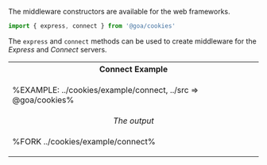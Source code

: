 The middleware constructors are available for the web frameworks.

```js
import { express, connect } from '@goa/cookies'
```

The `express` and `connect` methods can be used to create middleware for the _Express_ and _Connect_ servers.

<table>
<tr><th>Connect Example</th></tr>
<tr><td>

%EXAMPLE: ../cookies/example/connect, ../src => @goa/cookies%
</td></tr>
<tr><td align="center">
<em>The output</em>
</td></tr>
<tr><td>

%FORK ../cookies/example/connect%
</td></tr>
</table>